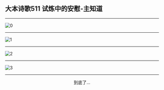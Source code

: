 
## 大本诗歌511 试炼中的安慰-主知道
        
<div id="aplayer0"></div>

---

<img alt="0" data-original="/data/d0511/0">

---

<img alt="1" data-original="/data/d0511/1">

---

<img alt="2" data-original="/data/d0511/2">

---

<img alt="3" data-original="/data/d0511/3">

---

<p style="text-align: center">到底了...</p>

<script src="/js/dist-view.js"></script>

<script>
MAIN.id = 'd0511';
        
const ap0 = new APlayer({
    container: document.getElementById('aplayer0'),
    volume: 1,
    loop: 'none',
    preload: 'none',
    audio: [{
        name: '大本诗歌511.mp3',
        artist: '大本诗歌',
        url: 'https://res.wx.qq.com/voice/getvoice?mediaid=MzI0NTk3MDM5M18yMjQ3NDkzOTI2',
        cover: '/favicon'
    }]
});
</script>
